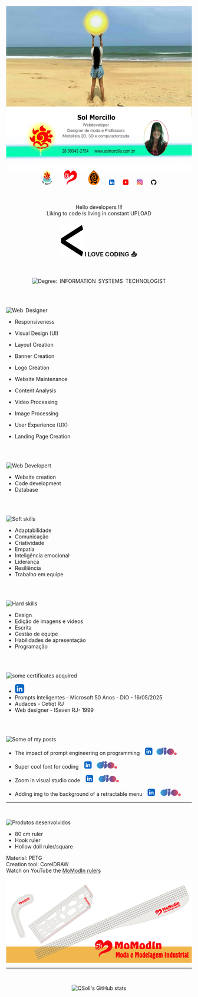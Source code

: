 <img align="center" src="cartao1.jpg">

<div align="center">
  <a href="https://solmorcillo.com.br" title="Website Sol Morcillo" target="_blank"><img src="logotipoSM_SM.png" width="30" height="40"></a> &nbsp; &ensp; &nbsp; <a href="https://solmorcillo.com.br/momodin.html" title="Website MoModIn" target="_blank"><img src="logoMomodin.fw.png" width="35" height=40"></a> &nbsp; &ensp; &nbsp; <a href="https://solmorcillo.com.br/ioubi.html" title="Website iOUBi" target="_blank"><img src="logotipo_ioubi.fw.png" width="30" height="40"></a>
&nbsp; &ensp;&nbsp;
  <a href="https://www.linkedin.com/in/solmorcillo/" target="_blank" ><img src="logo_linkedin.jpg" width=15" height="15"></a> &nbsp; &ensp; <a href="https://www.youtube.com/@SolMorcillo" target="_blank"><img src="logo_youtube.png" alt="texto" width="15" height="15"></a> &nbsp; &ensp; <a href="https://www.instagram.com/sol_morcillo/" target="_blank"><img src="logo_instagram.png" alt="texto" width="15" height="15"></a>
&nbsp; &ensp; <a href="https://www.github.com/QSoll/" target="_blank" ><img src="logo_github.jpg" alt="Ir para Linkedim" width="15" height="15"></a>
</div>

<br>

<div align="center">

<br>


Hello developers !!! <br>
Liking to code is living in constant UPLOAD
<h3><img src="icon_code_abertura.png"> I LOVE CODING 📤</h3>

<br>

![Degree:&ensp;INFORMATION&ensp;SYSTEMS&ensp;TECHNOLOGIST](https://img.shields.io/badge/Degree:&ensp;INFORMATION&ensp;SYSTEMS&ensp;TECHNOLOGIST-003545?style=for-the-badge&logo=Degree:&ensp;INFORMATION&ensp;SYSTEMS&ensp;TECHNOLOGIST&logoColor=white)

</div>

<br><br>

<div align="left">
  
![Web&ensp;Designer](https://img.shields.io/badge/Web&ensp;Designer-%23D90007.svg?style=for-the-badge&logo=Web&ensp;Designer&logoColor=white)
  
  * Responsiveness
  * Visual Design (UI)
  * Layout Creation &ensp; &ensp;
  * Banner Creation
  * Logo Creation
  * Website Maintenance
  * Content Analysis
  * Video Processing
  * Image Processing
  * User Experience (UX)
  * Landing Page Creation

    <br><br>

![Web&nbsp;Developert](https://img.shields.io/badge/Web&nbsp;Developer-2962FF?style=for-the-badge&logo=Web&nbsp;Developer&logoColor=white)

* Website creation
* Code development
* Database

  
<br><br>

![Soft skills](https://img.shields.io/badge/Soft&ensp;skills-0AC18E?style=for-the-badge&logo=Soft&ensp;skills&logoColor=white)

 * Adaptabilidade
 * Comunicação
 * Criatividade
 * Empatia
 * Inteligência emocional
 * Liderança
 * Resiliência
 * Trabalho em equipe

<br><br>


![Hard skills](https://img.shields.io/badge/Hard&ensp;skills-EAB300?style=for-the-badge&logo=Hard&ensp;skills&logoColor=white)

 * Design
 * Edição de imagens e videos
 * Escrita
 * Gestão de equipe
 * Habilidades de apresentação
 * Programação

<br><br>

![some certificates acquired](https://img.shields.io/badge/Some&ensp;certificates&ensp;acquired-FF6600?style=for-the-badge&logo=Some&ensp;certificates&ensp;acquired&logoColor=white)

* <a href="https://www.linkedin.com/in/solmorcillo/details/certifications/" target="_blank"><img src= "logo_linkedin.jpg" width="25" height="25"></a>
* Prompts Inteligentes - Microsoft 50 Anos - DIO - 16/05/2025
* Audaces - Cetiqt RJ
* Web designer - ISeven RJ- 1999


<br><br>

![Some of my posts](https://img.shields.io/badge/Some&ensp;of&ensp;my&ensp;posts-E6007A?style=for-the-badge&logo=Algumas&ensp;das&ensp;minhas&ensp;postagens&logoColor=white)

* The impact of prompt engineering on programming &ensp; <a href="https://www.linkedin.com/posts/solmorcillo_podcast-o-impacto-da-engenharia-de-prompt-activity-7329138780697792515-8UtK?utm_source=share&utm_medium=member_desktop&rcm=ACoAAAuitDYBO0Jky_a88mbhGCJBnYJU3tigTfU"><img src= "logo_linkedin.jpg" width="20" height="20"></a> &ensp;<a href="https://web.dio.me/articles/o-impacto-da-engenharia-de-prompt-na-programacao-8b628b1ca1fc?back=/articles" target="_blank" ><img src= "logo_dio.jpg" width="55" height="20"></a>

* Super cool font for coding &ensp; <a href="https://www.linkedin.com/posts/solmorcillo_font-super-legal-para-codar-activity-7000149356163026944-2ZNT?utm_source=share&utm_medium=member_desktop&rcm=ACoAAAuitDYBO0Jky_a88mbhGCJBnYJU3tigTfU" target="_blank" > <img src= "logo_linkedin.jpg" width="20" height="20"></a>
&ensp; <a href="https://web.dio.me/articles/font-boa-para-codar?back=/articles" target="_blank" > <img src= "logo_dio.jpg" width="55" height="20"> </a>

* Zoom in visual studio code &ensp; <a href="https://www.linkedin.com/posts/solmorcillo_dev-easy-codding-visual-studio-code-activity-6999717017268183040-2iIJ?utm_source=share&utm_medium=member_desktop&rcm=ACoAAAuitDYBO0Jky_a88mbhGCJBnYJU3tigTfU" target="_blank" > <img src= "logo_linkedin.jpg" width="20" height="20"></a>
&ensp; <a href="https://web.dio.me/articles/zoom-no-visual-studio-code?back=/articles" target="_blank" > <img src= "logo_dio.jpg" width="55" height="20"> </a>

* Adding img to the background of a retractable menu &ensp; <a href="https://www.linkedin.com/posts/solmorcillo_dev-easy-codding-html-css-adicionando-activity-6999392171652968448-3BY7?utm_source=share&utm_medium=member_desktop&rcm=ACoAAAuitDYBO0Jky_a88mbhGCJBnYJU3tigTfU" target="_blank" > <img src= "logo_linkedin.jpg" width="20" height="20"></a>
&ensp; <a href="https://web.dio.me/articles/adicionando-img-no-background-de-menu-retratil?back=/articles" target="_blank" > <img src= "logo_dio.jpg" width="55" height="20"> </a>

</div>

---
<br>

<div align="left">
  
![Produtos desenvolvidos](https://img.shields.io/badge/Products&ensp;developed-FFCC01?style=for-the-badge&logo=Products&ensp;developed&logoColor=white)

* 80 cm ruler
* Hook ruler
* Hollow doll ruler/square

Material: PETG <br>
Creation tool: CorelDRAW <br>
Watch on YouTube the <a href="https://youtu.be/VmiQWrJMKYA?si=CLvEnXqrqiBRzNRV" target="_blank" > MoModIn rulers</a>
                            
</div>

<img align="center" src="banner1.png">

---
<br>

<div align="center">
  
![QSoll's GitHub stats](https://github-readme-stats.vercel.app/api?username=QSoll&show_icons=true&theme=radical)

</div>






